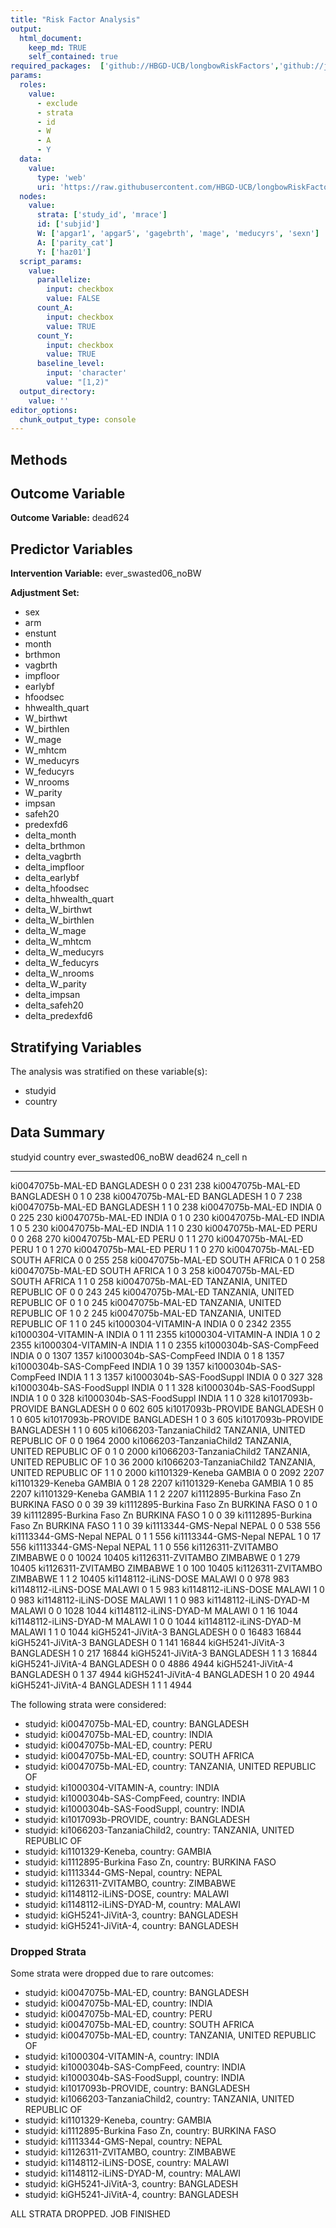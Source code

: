 ```yaml
---
title: "Risk Factor Analysis"
output: 
  html_document:
    keep_md: TRUE
    self_contained: true
required_packages:  ['github://HBGD-UCB/longbowRiskFactors','github://jeremyrcoyle/skimr@vector_types', 'github://tlverse/delayed']
params:
  roles:
    value:
      - exclude
      - strata
      - id
      - W
      - A
      - Y
  data: 
    value: 
      type: 'web'
      uri: 'https://raw.githubusercontent.com/HBGD-UCB/longbowRiskFactors/master/inst/sample_data/birthwt_data.rdata'
  nodes:
    value:
      strata: ['study_id', 'mrace']
      id: ['subjid']
      W: ['apgar1', 'apgar5', 'gagebrth', 'mage', 'meducyrs', 'sexn']
      A: ['parity_cat']
      Y: ['haz01']
  script_params:
    value:
      parallelize:
        input: checkbox
        value: FALSE
      count_A:
        input: checkbox
        value: TRUE
      count_Y:
        input: checkbox
        value: TRUE        
      baseline_level:
        input: 'character'
        value: "[1,2)"
  output_directory:
    value: ''
editor_options: 
  chunk_output_type: console
---
```








## Methods
## Outcome Variable

**Outcome Variable:** dead624

## Predictor Variables

**Intervention Variable:** ever_swasted06_noBW

**Adjustment Set:**

* sex
* arm
* enstunt
* month
* brthmon
* vagbrth
* impfloor
* earlybf
* hfoodsec
* hhwealth_quart
* W_birthwt
* W_birthlen
* W_mage
* W_mhtcm
* W_meducyrs
* W_feducyrs
* W_nrooms
* W_parity
* impsan
* safeh20
* predexfd6
* delta_month
* delta_brthmon
* delta_vagbrth
* delta_impfloor
* delta_earlybf
* delta_hfoodsec
* delta_hhwealth_quart
* delta_W_birthwt
* delta_W_birthlen
* delta_W_mage
* delta_W_mhtcm
* delta_W_meducyrs
* delta_W_feducyrs
* delta_W_nrooms
* delta_W_parity
* delta_impsan
* delta_safeh20
* delta_predexfd6

## Stratifying Variables

The analysis was stratified on these variable(s):

* studyid
* country

## Data Summary

studyid                     country                        ever_swasted06_noBW    dead624   n_cell       n
--------------------------  -----------------------------  --------------------  --------  -------  ------
ki0047075b-MAL-ED           BANGLADESH                     0                            0      231     238
ki0047075b-MAL-ED           BANGLADESH                     0                            1        0     238
ki0047075b-MAL-ED           BANGLADESH                     1                            0        7     238
ki0047075b-MAL-ED           BANGLADESH                     1                            1        0     238
ki0047075b-MAL-ED           INDIA                          0                            0      225     230
ki0047075b-MAL-ED           INDIA                          0                            1        0     230
ki0047075b-MAL-ED           INDIA                          1                            0        5     230
ki0047075b-MAL-ED           INDIA                          1                            1        0     230
ki0047075b-MAL-ED           PERU                           0                            0      268     270
ki0047075b-MAL-ED           PERU                           0                            1        1     270
ki0047075b-MAL-ED           PERU                           1                            0        1     270
ki0047075b-MAL-ED           PERU                           1                            1        0     270
ki0047075b-MAL-ED           SOUTH AFRICA                   0                            0      255     258
ki0047075b-MAL-ED           SOUTH AFRICA                   0                            1        0     258
ki0047075b-MAL-ED           SOUTH AFRICA                   1                            0        3     258
ki0047075b-MAL-ED           SOUTH AFRICA                   1                            1        0     258
ki0047075b-MAL-ED           TANZANIA, UNITED REPUBLIC OF   0                            0      243     245
ki0047075b-MAL-ED           TANZANIA, UNITED REPUBLIC OF   0                            1        0     245
ki0047075b-MAL-ED           TANZANIA, UNITED REPUBLIC OF   1                            0        2     245
ki0047075b-MAL-ED           TANZANIA, UNITED REPUBLIC OF   1                            1        0     245
ki1000304-VITAMIN-A         INDIA                          0                            0     2342    2355
ki1000304-VITAMIN-A         INDIA                          0                            1       11    2355
ki1000304-VITAMIN-A         INDIA                          1                            0        2    2355
ki1000304-VITAMIN-A         INDIA                          1                            1        0    2355
ki1000304b-SAS-CompFeed     INDIA                          0                            0     1307    1357
ki1000304b-SAS-CompFeed     INDIA                          0                            1        8    1357
ki1000304b-SAS-CompFeed     INDIA                          1                            0       39    1357
ki1000304b-SAS-CompFeed     INDIA                          1                            1        3    1357
ki1000304b-SAS-FoodSuppl    INDIA                          0                            0      327     328
ki1000304b-SAS-FoodSuppl    INDIA                          0                            1        1     328
ki1000304b-SAS-FoodSuppl    INDIA                          1                            0        0     328
ki1000304b-SAS-FoodSuppl    INDIA                          1                            1        0     328
ki1017093b-PROVIDE          BANGLADESH                     0                            0      602     605
ki1017093b-PROVIDE          BANGLADESH                     0                            1        0     605
ki1017093b-PROVIDE          BANGLADESH                     1                            0        3     605
ki1017093b-PROVIDE          BANGLADESH                     1                            1        0     605
ki1066203-TanzaniaChild2    TANZANIA, UNITED REPUBLIC OF   0                            0     1964    2000
ki1066203-TanzaniaChild2    TANZANIA, UNITED REPUBLIC OF   0                            1        0    2000
ki1066203-TanzaniaChild2    TANZANIA, UNITED REPUBLIC OF   1                            0       36    2000
ki1066203-TanzaniaChild2    TANZANIA, UNITED REPUBLIC OF   1                            1        0    2000
ki1101329-Keneba            GAMBIA                         0                            0     2092    2207
ki1101329-Keneba            GAMBIA                         0                            1       28    2207
ki1101329-Keneba            GAMBIA                         1                            0       85    2207
ki1101329-Keneba            GAMBIA                         1                            1        2    2207
ki1112895-Burkina Faso Zn   BURKINA FASO                   0                            0       39      39
ki1112895-Burkina Faso Zn   BURKINA FASO                   0                            1        0      39
ki1112895-Burkina Faso Zn   BURKINA FASO                   1                            0        0      39
ki1112895-Burkina Faso Zn   BURKINA FASO                   1                            1        0      39
ki1113344-GMS-Nepal         NEPAL                          0                            0      538     556
ki1113344-GMS-Nepal         NEPAL                          0                            1        1     556
ki1113344-GMS-Nepal         NEPAL                          1                            0       17     556
ki1113344-GMS-Nepal         NEPAL                          1                            1        0     556
ki1126311-ZVITAMBO          ZIMBABWE                       0                            0    10024   10405
ki1126311-ZVITAMBO          ZIMBABWE                       0                            1      279   10405
ki1126311-ZVITAMBO          ZIMBABWE                       1                            0      100   10405
ki1126311-ZVITAMBO          ZIMBABWE                       1                            1        2   10405
ki1148112-iLiNS-DOSE        MALAWI                         0                            0      978     983
ki1148112-iLiNS-DOSE        MALAWI                         0                            1        5     983
ki1148112-iLiNS-DOSE        MALAWI                         1                            0        0     983
ki1148112-iLiNS-DOSE        MALAWI                         1                            1        0     983
ki1148112-iLiNS-DYAD-M      MALAWI                         0                            0     1028    1044
ki1148112-iLiNS-DYAD-M      MALAWI                         0                            1       16    1044
ki1148112-iLiNS-DYAD-M      MALAWI                         1                            0        0    1044
ki1148112-iLiNS-DYAD-M      MALAWI                         1                            1        0    1044
kiGH5241-JiVitA-3           BANGLADESH                     0                            0    16483   16844
kiGH5241-JiVitA-3           BANGLADESH                     0                            1      141   16844
kiGH5241-JiVitA-3           BANGLADESH                     1                            0      217   16844
kiGH5241-JiVitA-3           BANGLADESH                     1                            1        3   16844
kiGH5241-JiVitA-4           BANGLADESH                     0                            0     4886    4944
kiGH5241-JiVitA-4           BANGLADESH                     0                            1       37    4944
kiGH5241-JiVitA-4           BANGLADESH                     1                            0       20    4944
kiGH5241-JiVitA-4           BANGLADESH                     1                            1        1    4944


The following strata were considered:

* studyid: ki0047075b-MAL-ED, country: BANGLADESH
* studyid: ki0047075b-MAL-ED, country: INDIA
* studyid: ki0047075b-MAL-ED, country: PERU
* studyid: ki0047075b-MAL-ED, country: SOUTH AFRICA
* studyid: ki0047075b-MAL-ED, country: TANZANIA, UNITED REPUBLIC OF
* studyid: ki1000304-VITAMIN-A, country: INDIA
* studyid: ki1000304b-SAS-CompFeed, country: INDIA
* studyid: ki1000304b-SAS-FoodSuppl, country: INDIA
* studyid: ki1017093b-PROVIDE, country: BANGLADESH
* studyid: ki1066203-TanzaniaChild2, country: TANZANIA, UNITED REPUBLIC OF
* studyid: ki1101329-Keneba, country: GAMBIA
* studyid: ki1112895-Burkina Faso Zn, country: BURKINA FASO
* studyid: ki1113344-GMS-Nepal, country: NEPAL
* studyid: ki1126311-ZVITAMBO, country: ZIMBABWE
* studyid: ki1148112-iLiNS-DOSE, country: MALAWI
* studyid: ki1148112-iLiNS-DYAD-M, country: MALAWI
* studyid: kiGH5241-JiVitA-3, country: BANGLADESH
* studyid: kiGH5241-JiVitA-4, country: BANGLADESH

### Dropped Strata

Some strata were dropped due to rare outcomes:

* studyid: ki0047075b-MAL-ED, country: BANGLADESH
* studyid: ki0047075b-MAL-ED, country: INDIA
* studyid: ki0047075b-MAL-ED, country: PERU
* studyid: ki0047075b-MAL-ED, country: SOUTH AFRICA
* studyid: ki0047075b-MAL-ED, country: TANZANIA, UNITED REPUBLIC OF
* studyid: ki1000304-VITAMIN-A, country: INDIA
* studyid: ki1000304b-SAS-CompFeed, country: INDIA
* studyid: ki1000304b-SAS-FoodSuppl, country: INDIA
* studyid: ki1017093b-PROVIDE, country: BANGLADESH
* studyid: ki1066203-TanzaniaChild2, country: TANZANIA, UNITED REPUBLIC OF
* studyid: ki1101329-Keneba, country: GAMBIA
* studyid: ki1112895-Burkina Faso Zn, country: BURKINA FASO
* studyid: ki1113344-GMS-Nepal, country: NEPAL
* studyid: ki1126311-ZVITAMBO, country: ZIMBABWE
* studyid: ki1148112-iLiNS-DOSE, country: MALAWI
* studyid: ki1148112-iLiNS-DYAD-M, country: MALAWI
* studyid: kiGH5241-JiVitA-3, country: BANGLADESH
* studyid: kiGH5241-JiVitA-4, country: BANGLADESH


ALL STRATA DROPPED. JOB FINISHED
















